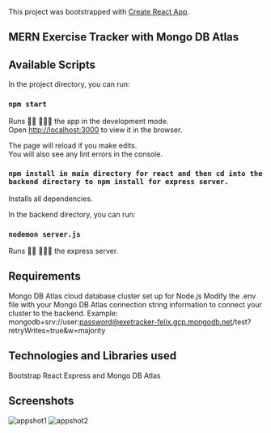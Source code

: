 This project was bootstrapped with [Create React App](https://github.com/facebook/create-react-app).

## MERN Exercise Tracker with Mongo DB Atlas

## Available Scripts

In the project directory, you can run:

### `npm start`

Runs 🏃‍♀️ 🏃🏻‍♂️ the app in the development mode.<br>
Open [http://localhost:3000](http://localhost:3000) to view it in the browser.

The page will reload if you make edits.<br>
You will also see any lint errors in the console.

### `npm install in main directory for react and then cd into the backend directory to npm install for express server.`

Installs all dependencies.

In the backend directory, you can run:

### `nodemon server.js`

Runs 🏃‍♀️ 🏃🏻‍♂️ the express server.

## Requirements

Mongo DB Atlas cloud database cluster set up for Node.js
Modify the .env file with your Mongo DB Atlas connection string information to connect your cluster to the backend.
Example: mongodb+srv://user:password@exetracker-felix.gcp.mongodb.net/test?retryWrites=true&w=majority

## Technologies and Libraries used

Bootstrap React Express and Mongo DB Atlas

## Screenshots

![appshot1](https://user-images.githubusercontent.com/19915910/60267892-23cdaf00-9926-11e9-8fb9-b0212bdae391.png)
![appshot2](https://user-images.githubusercontent.com/19915910/60269272-1665f400-9929-11e9-94dc-4cda76f5e8db.png)
